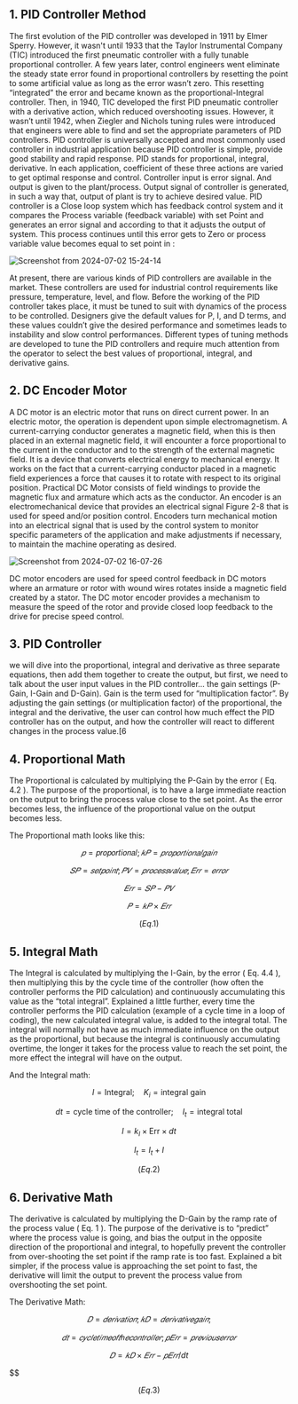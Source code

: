 ## 1. PID Controller Method

The first evolution of the PID controller was developed in 1911 by Elmer Sperry. However, it
wasn't until 1933 that the Taylor Instrumental Company (TIC) introduced the first pneumatic
controller with a fully tunable proportional controller. A few years later, control engineers went
eliminate the steady state error found in proportional controllers by resetting the point to some
artificial value as long as the error wasn’t zero. This resetting “integrated” the error and became
known as the proportional-Integral controller. Then, in 1940, TIC developed the first PID
pneumatic controller with a derivative action, which reduced overshooting issues. However, it
wasn’t until 1942, when Ziegler and Nichols tuning rules were introduced that engineers were
able to find and set the appropriate parameters of PID controllers.
PID controller is universally accepted and most commonly used controller in industrial
application because PID controller is simple, provide good stability and rapid response. PID
stands for proportional, integral, derivative. In each application, coefficient of these three
actions are varied to get optimal response and control. Controller input is error signal. And
output is given to the plant/process. Output signal of controller is generated, in such a way that,
output of plant is try to achieve desired value. PID controller is a Close loop system which has
feedback control system and it compares the Process variable (feedback variable) with set Point
and generates an error signal and according to that it adjusts the output of system. This process
continues until this error gets to Zero or process variable value becomes equal to set point in :


   ![Screenshot from 2024-07-02 15-24-14](https://github.com/TepmarotdanielZ/PID/assets/139426571/6b06277a-bc69-4557-bb4f-529a4dd78c42)



At present, there are various kinds of PID controllers are available in the market. These
controllers are used for industrial control requirements like pressure, temperature, level, and
flow. Before the working of the PID controller takes place, it must be tuned to suit with
dynamics of the process to be controlled. Designers give the default values for P, I, and D
terms, and these values couldn’t give the desired performance and sometimes leads to
instability and slow control performances. Different types of tuning methods are developed to
tune the PID controllers and require much attention from the operator to select the best values
of proportional, integral, and derivative gains.

## 2. DC Encoder Motor

A DC motor is an electric motor that runs on direct current power. In an electric motor, the
operation is dependent upon simple electromagnetism. A current-carrying conductor generates
a magnetic field, when this is then placed in an external magnetic field, it will encounter a force
proportional to the current in the conductor and to the strength of the external magnetic field.
It is a device that converts electrical energy to mechanical energy. It works on the fact that a
current-carrying conductor placed in a magnetic field experiences a force that causes it to rotate
with respect to its original position. Practical DC Motor consists of field windings to provide
the magnetic flux and armature which acts as the conductor.
An encoder is an electromechanical device that provides an electrical signal Figure 2-8 that is
used for speed and/or position control. Encoders turn mechanical motion into an electrical
signal that is used by the control system to monitor specific parameters of the application and
make adjustments if necessary, to maintain the machine operating as desired.


![Screenshot from 2024-07-02 16-07-26](https://github.com/TepmarotdanielZ/PID/assets/139426571/32b15de0-6352-4361-b21b-8a1c581d70a0)

DC motor encoders are used for speed control feedback in DC motors where an armature or
rotor with wound wires rotates inside a magnetic field created by a stator. The DC motor
encoder provides a mechanism to measure the speed of the rotor and provide closed loop
feedback to the drive for precise speed control.

## 3. PID Controller

we will dive into the proportional, integral and derivative as three separate equations, then add
them together to create the output, but first, we need to talk about the user input values in the
PID controller… the gain settings (P-Gain, I-Gain and D-Gain). Gain is the term used for
“multiplication factor”. By adjusting the gain settings (or multiplication factor) of the
proportional, the integral and the derivative, the user can control how much effect the PID
controller has on the output, and how the controller will react to different changes in the process
value.[6

## 4. Proportional Math

The Proportional is calculated by multiplying the P-Gain by the error ( Eq. 4.2 ). The purpose
of the proportional, is to have a large immediate reaction on the output to bring the process
value close to the set point. As the error becomes less, the influence of the proportional value
on the output becomes less.

   The Proportional math looks like this:
   
$$
   𝑝 = \text {𝑝𝑟𝑜𝑝𝑜𝑟𝑡𝑖𝑜𝑛𝑎𝑙}; 𝑘𝑃 = 𝑝𝑟𝑜𝑝𝑜𝑟𝑡𝑖𝑜𝑛𝑎𝑙 𝑔𝑎𝑖𝑛
$$

$$
   𝑆𝑃 = 𝑠𝑒𝑡 𝑝𝑜𝑖𝑛𝑡; 𝑃𝑉 = 𝑝𝑟𝑜𝑐𝑒𝑠𝑠 𝑣𝑎𝑙𝑢𝑒; 𝐸𝑟𝑟 = 𝑒𝑟𝑟𝑜𝑟
$$

$$
   𝐸𝑟𝑟 = 𝑆𝑃 − 𝑃𝑉
$$

$$
   𝑃 = 𝑘𝑃 × 𝐸𝑟𝑟
$$

$$
   ( Eq. 1 )
$$

## 5. Integral Math

The Integral is calculated by multiplying the I-Gain, by the error ( Eq. 4.4 ), then multiplying
this by the cycle time of the controller (how often the controller performs the PID calculation)
and continuously accumulating this value as the “total integral”.
Explained a little further, every time the controller performs the PID calculation (example of a
cycle time in a loop of coding), the new calculated integral value, is added to the integral total.
The integral will normally not have as much immediate influence on the output as the
proportional, but because the integral is continuously accumulating overtime, the longer it takes
for the process value to reach the set point, the more effect the integral will have on the output.
      

And the Integral math:

$$
I = \text{Integral}; \quad K_i = \text{integral gain}
$$

$$
dt = \text{cycle time of the controller}; \quad I_t = \text{integral total}
$$

$$
I = k_I \times \text{Err} \times dt
$$

$$
I_t = I_t + I
$$


$$
   ( Eq. 2 )
$$


## 6. Derivative Math

The derivative is calculated by multiplying the D-Gain by the ramp rate of the process value
( Eq. 1 ). The purpose of the derivative is to “predict” where the process value is going, and
bias the output in the opposite direction of the proportional and integral, to hopefully prevent
the controller from over-shooting the set point if the ramp rate is too fast.
Explained a bit simpler, if the process value is approaching the set point to fast, the derivative
will limit the output to prevent the process value from overshooting the set point.


The Derivative Math:

$$
𝐷 = 𝑑𝑒𝑟𝑖𝑣𝑎𝑡𝑖𝑜𝑛; 𝑘𝐷 = 𝑑𝑒𝑟𝑖𝑣𝑎𝑡𝑖𝑣𝑒 𝑔𝑎𝑖𝑛;
$$

$$
𝑑𝑡 = 𝑐𝑦𝑐𝑙𝑒 𝑡𝑖𝑚𝑒 𝑜𝑓 𝑡ℎ𝑒 𝑐𝑜𝑛𝑡𝑟𝑜𝑙𝑙𝑒𝑟; 𝑝𝐸𝑟𝑟 = 𝑝𝑟𝑒𝑣𝑖𝑜𝑢𝑠 𝑒𝑟𝑟𝑜𝑟
$$

$$
𝐷 = 𝑘𝐷 × 𝐸𝑟𝑟 − 𝑝𝐸𝑟𝑟 / dt
$$

$$


$$
   ( Eq. 3 )
$$



